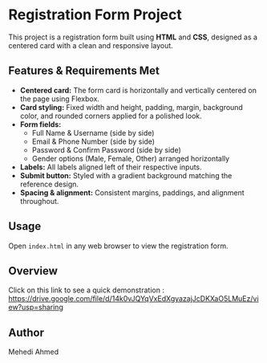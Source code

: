 # Registration Form Project

This project is a registration form built using **HTML** and **CSS**, designed as a centered card with a clean and responsive layout.

## Features & Requirements Met

- **Centered card:** The form card is horizontally and vertically centered on the page using Flexbox.
- **Card styling:** Fixed width and height, padding, margin, background color, and rounded corners applied for a polished look.
- **Form fields:**
  - Full Name & Username (side by side)
  - Email & Phone Number (side by side)
  - Password & Confirm Password (side by side)
  - Gender options (Male, Female, Other) arranged horizontally
- **Labels:** All labels aligned left of their respective inputs.
- **Submit button:** Styled with a gradient background matching the reference design.
- **Spacing & alignment:** Consistent margins, paddings, and alignment throughout.

## Usage

Open `index.html` in any web browser to view the registration form.

## Overview
Click on this link to see a quick demonstration : https://drive.google.com/file/d/14k0vJQYqVxEdXgyazajJcDKXaO5LMuEz/view?usp=sharing
## Author

Mehedi Ahmed
